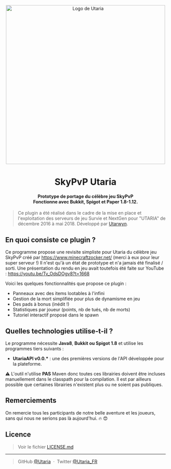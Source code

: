 <p align="center">
    <img src="https://i.imgur.com/rNl9EhX.png" alt="Logo de Utaria" width="500">
</p>

<h1 align="center">SkyPvP Utaria</h1>
<h4 align="center">
Prototype de portage du célèbre jeu SkyPvP
<br>
Fonctionne avec Bukkit, Spigot et Paper 1.8-1.12.
</h4>

> Ce plugin a été réalisé dans le cadre de la mise en place et l'exploitation des serveurs de jeu Survie et NextGen pour "UTARIA" de décembre 2016 à mai 2018.
> Développé par [Utarwyn](https://github.com/utarwyn).

## En quoi consiste ce plugin ?

Ce programme propose une revisite simpliste pour Utaria du célèbre jeu SkyPvP créé par https://www.minecraftzocker.net/ (merci à eux pour leur super serveur !) Il n'est qu'à un état de prototype et n'a jamais été finalisé / sorti. Une présentation du rendu en jeu avait toutefois été faite sur YouTube : https://youtu.be/Tv_OdsDOgv8?t=1668

Voici les quelques fonctionnalités que propose ce plugin :

- Panneaux avec des items lootables à l'infini
- Gestion de la mort simplifiée pour plus de dynamisme en jeu
- Des pads à bonus (inédit !)
- Statistiques par joueur (points, nb de tués, nb de morts)
- Tutoriel interactif proposé dans le spawn

## Quelles technologies utilise-t-il ?

Le programme nécessite **Java8**, **Bukkit ou Spigot 1.8** et utilise les programmes tiers suivants :

- **UtariaAPI v0.0.\*** : une des premières versions de l'API développée pour la plateforme.

:warning: L'outil n'utilise **PAS** Maven donc toutes ces librairies doivent être incluses manuellement dans le classpath pour la compilation. Il est par ailleurs possible que certaines librairies n'existent plus ou ne soient pas publiques.

## Remerciements

On remercie tous les participants de notre belle aventure et les joueurs, sans qui nous ne serions pas là aujourd'hui. :fire: :heart_eyes:

## Licence

> Voir le fichier [LICENSE.md](https://github.com/Utaria/SkyPvP/blob/master/LICENSE.md)

---

> GitHub [@Utaria](https://github.com/utaria) &nbsp;&middot;&nbsp;
> Twitter [@Utaria_FR](https://twitter.com/Utaria_FR)
